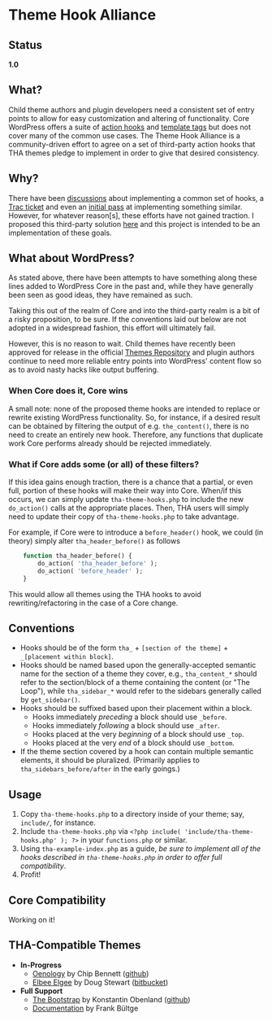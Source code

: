 # Theme Hook Alliance #

## Status ##
**1.0**

## What? ##
Child theme authors and plugin developers need a consistent set of entry points to allow for easy customization and altering of functionality. Core WordPress offers a suite of [action hooks](http://codex.wordpress.org/Plugin_API/Action_Reference/) and [template tags](http://codex.wordpress.org/Template_tags) but does not cover many of the common use cases. The Theme Hook Alliance is a community-driven effort to agree on a set of third-party action hooks that THA themes pledge to implement in order to give that desired consistency.

## Why? ##
There have been [discussions](http://www.wptavern.com/forum/themes-templates/494-standard-theme-hook-names.html) about implementing a common set of hooks, a [Trac ticket](http://core.trac.wordpress.org/ticket/18561#comment:92) and even an [initial pass](http://codex.wordpress.org/User_talk:Dcole07) at implementing something similar. However, for whatever reason[s], these efforts have not gained traction. I proposed this third-party solution [here](http://literalbarrage.org/blog/2012/06/29/wordpress-theme-hook-alliance) and this project is intended to be an implementation of these goals.

## What about WordPress? ##
As stated above, there have been attempts to have something along these lines added to WordPress Core in the past and, while they have generally been seen as good ideas, they have remained as such.

Taking this out of the realm of Core and into the third-party realm is a bit of a risky proposition, to be sure. If the conventions laid out below are not adopted in a widespread fashion, this effort will ultimately fail.

However, this is no reason to wait. Child themes have recently been approved for release in the official [Themes Repository](http://wordpress.org/extend/themes) and plugin authors continue to need more reliable entry points into WordPress' content flow so as to avoid nasty hacks like output buffering.

### When Core does it, Core wins ###
A small note: none of the proposed theme hooks are intended to replace or rewrite existing WordPress functionality. So, for instance, if a desired result can be obtained by filtering the output of e.g. `the_content()`, there is no need to create an entirely new hook. Therefore, any functions that duplicate work Core performs already should be rejected immediately.

### What if Core adds some (or all) of these filters? ###
If this idea gains enough traction, there is a chance that a partial, or even full, portion of these hooks will make their way into Core. When/if this occurs, we can simply update `tha-theme-hooks.php` to include the new `do_action()` calls at the appropriate places. Then, THA users will simply need to update their copy of `tha-theme-hooks.php` to take advantage.

For example, if Core were to introduce a `before_header()` hook, we could (in theory) simply alter `tha_header_before()` as follows

```php
	function tha_header_before() {
		do_action( 'tha_header_before' );
		do_action( 'before_header' );
	}
```

This would allow all themes using the THA hooks to avoid rewriting/refactoring in the case of a Core change.

## Conventions ##

* Hooks should be of the form 	`tha_` + `[section of the theme]` + `_[placement within block]`.
* Hooks should be named based upon the generally-accepted semantic name for the section of a theme they cover, e.g., `tha_content_*` should refer to the section/block of a theme containing the content (or "The Loop"), while `tha_sidebar_*` would refer to the sidebars generally called by `get_sidebar()`.
* Hooks should be suffixed based upon their placement within a block.
	* Hooks immediately *preceding* a block should use `_before`.
	* Hooks immediately *following* a block should use `_after`.
	* Hooks placed at the very *beginning* of a block should use `_top`.
	* Hooks placed at the very *end* of a block should use `_bottom`.
* If the theme section covered by a hook can contain multiple semantic elements, it should be pluralized. (Primarily applies to `tha_sidebars_before/after` in the early goings.)

## Usage ##

1. Copy `tha-theme-hooks.php` to a directory inside of your theme; say, `include/`, for instance.
2. Include `tha-theme-hooks.php` via `<?php include( 'include/tha-theme-hooks.php' ); ?>` in your `functions.php` or similar.
3. Using `tha-example-index.php` as a guide, *be sure to implement all of the hooks described in `tha-theme-hooks.php` in order to offer full compatibility*.
4. Profit!

## Core Compatibility ##
Working on it!

## THA-Compatible Themes ##
* **In-Progress**
	* [Oenology](http://www.chipbennett.net/themes/oenology/) by Chip Bennett ([github](https://github.com/chipbennett/oenology))
	* [Elbee Elgee](http://literalbarrage.org/blog/code/elbee-elgee) by Doug Stewart ([bitbucket](https://bitbucket.org/zamoose/elbee-elgee))
* **Full Support**
	* [The Bootstrap](http://wordpress.org/extend/themes/the-bootstrap) by Konstantin Obenland ([github](https://github.com/obenland/the-bootstrap))
	* [Documentation](https://github.com/bueltge/Documentation) by Frank Bültge